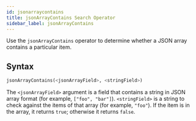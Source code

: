 ```yaml
---
id: jsonarraycontains
title: jsonArrayContains Search Operator
sidebar_label: jsonArrayContains
---
```



Use the `jsonArrayContains` operator to determine whether a JSON array contains a particular item.

## Syntax

```sql
jsonArrayContains(<jsonArrayField>, <stringField>)
```

The `<jsonArrayField>` argument is a field that contains a string in JSON array format (for example, `["foo", "bar"]`). `<stringField>` is a string to check against the items of that array (for example, `"foo"`). If the item is in the array, it returns `true`; otherwise it returns `false`.


